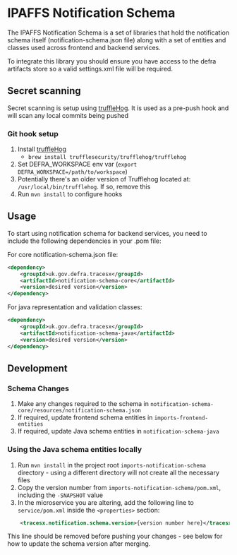 # IPAFFS Notification Schema

The IPAFFS Notification Schema is a set of libraries that hold the notification schema itself (notification-schema.json file) along with a set of entities and classes used across frontend and backend services.

To integrate this library you should ensure you have access to the defra artifacts store so a valid settings.xml file will be required.

## Secret scanning
Secret scanning is setup using [truffleHog](https://github.com/trufflesecurity/truffleHog).
It is used as a pre-push hook and will scan any local commits being pushed

### Git hook setup

1. Install [truffleHog](https://github.com/trufflesecurity/truffleHog)
   - `brew install trufflesecurity/trufflehog/trufflehog`
2. Set DEFRA_WORKSPACE env var (`export DEFRA_WORKSPACE=/path/to/workspace`)
3. Potentially there's an older version of Trufflehog located at: `/usr/local/bin/trufflehog`. If
   so, remove this
4. Run `mvn install` to configure hooks

## Usage
To start using notification schema for backend services, you need to include the following dependencies in your .pom file:

For core notification-schema.json file:
```xml
<dependency>
    <groupId>uk.gov.defra.tracesx</groupId>
    <artifactId>notification-schema-core</artifactId>
    <version>desired version</version>
</dependency> 
```

For java representation and validation classes:
```xml
<dependency>
    <groupId>uk.gov.defra.tracesx</groupId>
    <artifactId>notification-schema-java</artifactId>
    <version>desired version</version>
</dependency> 
```

## Development

### Schema Changes
1. Make any changes required to the schema in `notification-schema-core/resources/notification-schema.json`
2. If required, update frontend schema entities in `imports-frontend-entities`
3. If required, update Java schema entities in `notification-schema-java`

### Using the Java schema entities locally
1. Run `mvn install` in the project root `imports-notification-schema` directory - using a different directory will not create all the necessary files
2. Copy the version number from `imports-notification-schema/pom.xml`, including the `-SNAPSHOT` value
3. In the microservice you are altering, add the following line to `service/pom.xml` inside the `<properties>` section:
```xml
    <tracesx.notification.schema.version>{version number here}</tracesx.notification.schema.version>
```

This line should be removed before pushing your changes - see below for how to update the schema version after merging.
